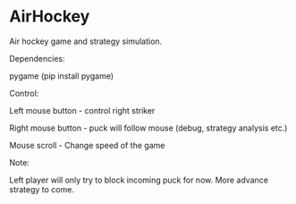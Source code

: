# AirHockey

Air hockey game and strategy simulation.


Dependencies:

pygame (pip install pygame)


Control:

Left mouse button - control right striker

Right mouse button - puck will follow mouse (debug, strategy analysis etc.)

Mouse scroll - Change speed of the game


Note:

Left player will only try to block incoming puck for now. More advance strategy to come.
